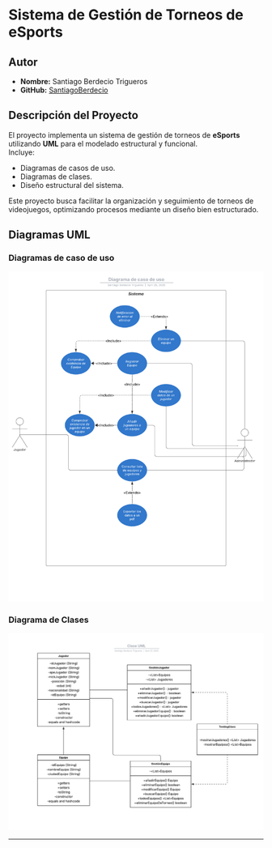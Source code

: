 # Sistema de Gestión de Torneos de eSports

## Autor
- **Nombre:** Santiago Berdecio Trigueros  
- **GitHub:** [SantiagoBerdecio](https://github.com/SantiagoBerdecio)

## Descripción del Proyecto
El proyecto implementa un sistema de gestión de torneos de **eSports** utilizando **UML** para el modelado estructural y funcional.  
Incluye:
- Diagramas de casos de uso.
- Diagramas de clases.
- Diseño estructural del sistema.

Este proyecto busca facilitar la organización y seguimiento de torneos de videojuegos, optimizando procesos mediante un diseño bien estructurado.

## Diagramas UML
### Diagramas de caso de uso
![Diagrama de casos de uso](diagrams/Diagrama%20de%20caso%20de%20uso.png)

### Diagrama de Clases
![Diagrama de Clases](diagrams/Clase%20UML.png)


---
